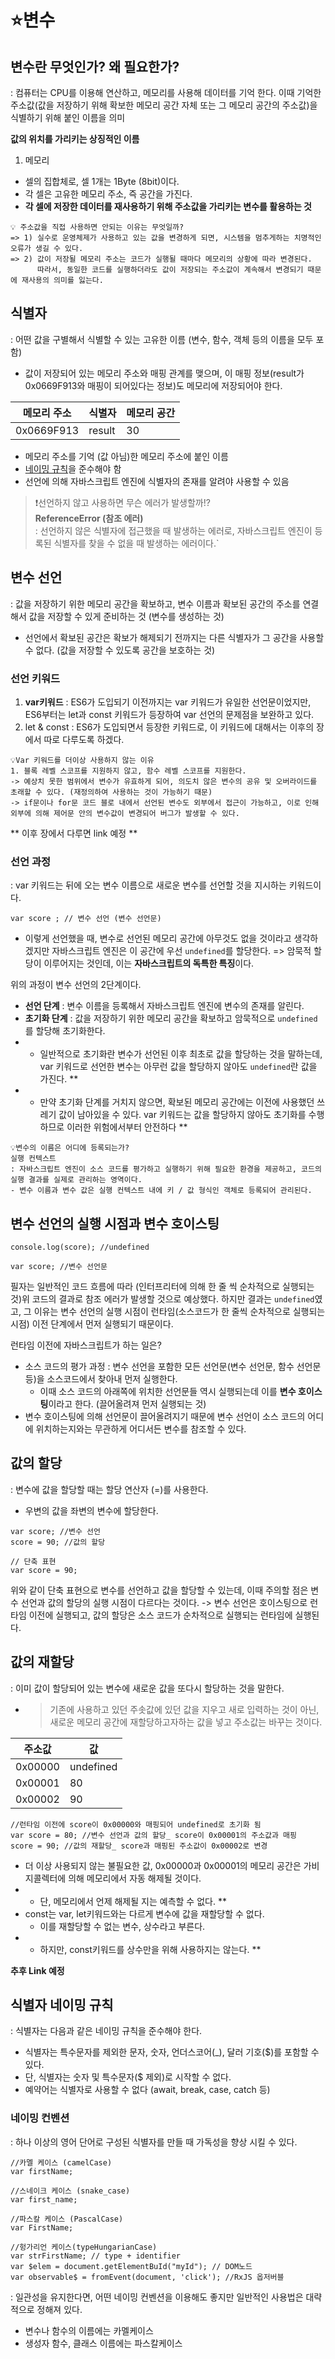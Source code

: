 # ⭐변수
## 변수란 무엇인가? 왜 필요한가?

: 컴퓨터는 CPU를 이용해 연산하고, 메모리를 사용해 데이터를 기억 한다. 이때 기억한 주소값(값을 저장하기 위해 확보한 메모리 공간 자체 또는 그 메모리 공간의 주소값)을 식별하기 위해 붙인 이름을 의미

**값의 위치를 가리키는 상징적인 이름**

1. 메모리
- 셀의 집합체로, 셀 1개는 1Byte (8bit)이다.
- 각 셀은 고유한 메모리 주소, 즉 공간을 가진다.
- **각 셀에 저장한 데이터를 재사용하기 위해 주소값을 가리키는 변수를 활용하는 것**

```
💡 주소값을 직접 사용하면 안되는 이유는 무엇일까?
=> 1) 실수로 운영체제가 사용하고 있는 값을 변경하게 되면, 시스템을 멈추게하는 치명적인 오류가 생길 수 있다.
=> 2) 값이 저장될 메모리 주소는 코드가 실행될 때마다 메모리의 상황에 따라 변경된다.
      따라서, 동일한 코드를 실행하더라도 값이 저장되는 주소값이 계속해서 변경되기 때문에 재사용의 의미를 잃는다.
```

## 식별자

: 어떤 값을 구별해서 식별할 수 있는 고유한 이름 (변수, 함수, 객체 등의 이름을 모두 포함)

- 값이 저장되어 있는 메모리 주소와 매핑 관계를 맺으며, 이 매핑 정보(result가 0x0669F913와 매핑이 되어있다는 정보)도 메모리에 저장되어야 한다.

| 메모리 주소 | 식별자 | 메모리 공간 |
| --- | --- | --- |
| 0x0669F913 | result | 30 |
- 메모리 주소를 기억 (값 아님)한 메모리 주소에 붙인 이름
- [네이밍 규칙](###-식별자-네이밍-규칙)을 준수해야 함
- 선언에 의해 자바스크립트 엔진에 식별자의 존재를 알려야 사용할 수 있음

>❗선언하지 않고 사용하면 무슨 에러가 발생할까!? <br />
>     **ReferenceError (참조 에러)** <br />
> : 선언하지 않은 식별자에 접근했을 때 발생하는 에러로, 자바스크립트 엔진이 등록된 식별자를 찾을 수 없을 때 발생하는 에러이다.`

## 변수 선언
: 값을 저장하기 위한 메모리 공간을 확보하고, 변수 이름과 확보된 공간의 주소를 연결해서 값을 저장할 수 있게 준비하는 것 (변수를 생성하는 것)

- 선언에서 확보된 공간은 확보가 해제되기 전까지는 다른 식별자가 그 공간을 사용할 수 없다. (값을 저장할 수 있도록 공간을 보호하는 것)

### 선언 키워드
1. **var키워드**
: ES6가 도입되기 이전까지는 var 키워드가 유일한 선언문이었지만, ES6부터는 let과 const 키워드가 등장하여 var 선언의 문제점을 보완하고 있다.
2. let & const
: ES6가 도입되면서 등장한 키워드로, 이 키워드에 대해서는 이후의 장에서 따로 다루도록 하겠다.
```
💡Var 키워드를 더이상 사용하지 않는 이유
1. 블록 레벨 스코프를 지원하지 않고, 함수 레벨 스코프를 지원한다.
-> 예상치 못한 범위에서 변수가 유효하게 되어, 의도치 않은 변수의 공유 및 오버라이드를 초래할 수 있다. (재정의하여 사용하는 것이 가능하기 때문)
-> if문이나 for문 코드 블로 내에서 선언된 변수도 외부에서 접근이 가능하고, 이로 인해 외부에 의해 제어문 안의 변수값이 변경되어 버그가 발생할 수 있다.
```

** 이후 장에서 다루면 link 예정 **

### 선언 과정
: var 키워드는 뒤에 오는 변수 이름으로 새로운 변수를 선언할 것을 지시하는 키워드이다.

```
var score ; // 변수 선언 (변수 선언문)
```

- 이렇게 선언했을 때, 변수로 선언된 메모리 공간에 아무것도 없을 것이라고 생각하겠지만 자바스크립트 엔진은 이 공간에 우선 `undefined`를 할당한다.
=> 암묵적 할당이 이루어지는 것인데, 이는 **자바스크립트의 독특한 특징**이다.

위의 과정이 변수 선언의 2단계이다.

- **선언 단계** : 변수 이름을 등록해서 자바스크립트 엔진에 변수의 존재를 알린다.
- **초기화 단계** : 값을 저장하기 위한 메모리 공간을 확보하고 암묵적으로 `undefined`를 할당해 초기화한다.
- * 일반적으로 초기화란 변수가 선언된 이후 최초로 값을 할당하는 것을 말하는데, var 키워드로 선언한 변수는 아무런 값을 할당하지 않아도 `undefined`란 값을 가진다. **
- * 만약 초기화 단계를 거치지 않으면, 확보된 메모리 공간에는 이전에 사용했던 쓰레기 값이 남아있을 수 있다. var 키워드는 값을 할당하지 않아도 초기화를 수행하므로 이러한 위험에서부터 안전하다 **

```
💡변수의 이름은 어디에 등록되는가?
실행 컨텍스트
: 자바스크립트 엔진이 소스 코드를 평가하고 실행하기 위해 필요한 환경을 제공하고, 코드의 실행 결과를 실제로 관리하는 영역이다.
- 변수 이름과 변수 값은 실행 컨텍스트 내에 키 / 값 형식인 객체로 등록되어 관리된다.
```

## 변수 선언의 실행 시점과 변수 호이스팅

```
console.log(score); //undefined

var score; //변수 선언문
```

필자는 일반적인 코드 흐름에 따라 (인터프리터에 의해 한 줄 씩 순차적으로 실행되는 것)위 코드의 결과로 참조 에러가 발생할 것으로 예상했다.
하지만 결과는 `undefined`였고, 그 이유는 변수 선언의 실행 시점이 런타임(소스코드가 한 줄씩 순차적으로 실행되는 시점) 이전 단계에서 먼저 실행되기 때문이다.

런타임 이전에 자바스크립트가 하는 일은?

- 소스 코드의 평가 과정
: 변수 선언을 포함한 모든 선언문(변수 선언문, 함수 선언문 등)을 소스코드에서 찾아내 먼저 실행한다.
    - 이때 소스 코드의 아래쪽에 위치한 선언문들 역시 실행되는데 이를 **변수 호이스팅**이라고 한다. (끌어올려져 먼저 실행되는 것)
- 변수 호이스팅에 의해 선언문이 끌어올려지기 때문에 변수 선언이 소스 코드의 어디에 위치하는지와는 무관하게 어디서든 변수를 참조할 수 있다.

## 값의 할당

: 변수에 값을 할당할 때는 할당 연산자 (=)를 사용한다.

- 우변의 값을 좌변의 변수에 할당한다.

```
var score; //변수 선언
score = 90; //값의 할당

// 단축 표현
var score = 90;
```

위와 같이 단축 표현으로 변수를 선언하고 값을 할당할 수 있는데, 이때 주의할 점은 변수 선언과 값의 할당의 실행 시점이 다르다는 것이다.
-> 변수 선언은 호이스팅으로 런타임 이전에 실행되고, 값의 할당은 소스 코드가 순차적으로 실행되는 런타임에 실행된다.

## 값의 재할당
: 이미 값이 할당되어 있는 변수에 새로운 값을 또다시 할당하는 것을 말한다.

- > 기존에 사용하고 있던 주솟값에 있던 값을 지우고 새로 입력하는 것이 아닌, 새로운 메모리 공간에 재할당하고자하는 값을 넣고 주소값는 바꾸는 것이다.

| 주소값 | 값 |
| --- | --- |
| 0x00000 | undefined |
| 0x00001 | 80 |
| 0x00002 | 90 |

```
//런타임 이전에 score이 0x00000와 매핑되어 undefined로 초기화 됨
var score = 80; //변수 선언과 값의 할당_ score이 0x00001의 주소값과 매핑
score = 90; //값의 재할당_ score과 매핑된 주소값이 0x00002로 변경
```

- 더 이상 사용되지 않는 불필요한 값, 0x00000과 0x00001의 메모리 공간은 가비지콜렉터에 의해 메모리에서 자동 해제될 것이다.
- * 단, 메모리에서 언제 해제될 지는 예측할 수 없다. **
- const는 var, let키워드와는 다르게 변수에 값을 재할당할 수 없다.
    - 이를 재할당할 수 없는 변수, 상수라고 부른다.
- * 하지만, const키워드를 상수만을 위해 사용하지는 않는다. **

**추후 Link 예정**

## 식별자 네이밍 규칙

: 식별자는 다음과 같은 네이밍 규칙을 준수해야 한다.

- 식별자는 특수문자를 제외한 문자, 숫자, 언더스코어(_), 달러 기호($)를 포함할 수 있다.
- 단, 식별자는 숫자 및 특수문자($ 제외)로 시작할 수 없다.
- 예약어는 식별자로 사용할 수 없다 (await, break, case, catch 등)

### 네이밍 컨벤션

: 하나 이상의 영어 단어로 구성된 식별자를 만들 때 가독성을 향상 시킬 수 있다.

```
//카멜 케이스 (camelCase)
var firstName;

//스네이크 케이스 (snake_case)
var first_name;

//파스칼 케이스 (PascalCase)
var FirstName;

//헝가리언 케이스(typeHungarianCase)
var strFirstName; // type + identifier
var $elem = document.getElementBuId("myId"); // DOM노드
var observable$ = fromEvent(document, 'click'); //RxJS 옵저버블
```

: 일관성을 유지한다면, 어떤 네이밍 컨벤션을 이용해도 좋지만 일반적인 사용법은 대략적으로 정해져 있다.

- 변수나 함수의 이름에는 카멜케이스
- 생성자 함수, 클래스 이름에는 파스칼케이스
